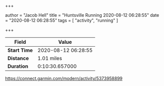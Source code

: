 +++

author = "Jacob Hell"
title = "Huntsville Running 2020-08-12 06:28:55"
date = "2020-08-12 06:28:55"
tags = [
    "activity", "running"
]

+++

<!--more-->

|Field  |Value  |
|--- | --- |
|**Start Time**|2020-08-12 06:28:55|
|**Distance**|1.01 miles|
|**Duration**|0:10:30.657000|

https://connect.garmin.com/modern/activity/5373958899